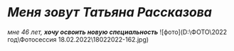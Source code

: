 # _Меня зовут Татьяна Рассказова_
_мне 46 лет,
**хочу освоить новую специальность**_
![фото](D:\ФОТО\2022 год\Фотосессия 18.02.2022\18022022-162.jpg)